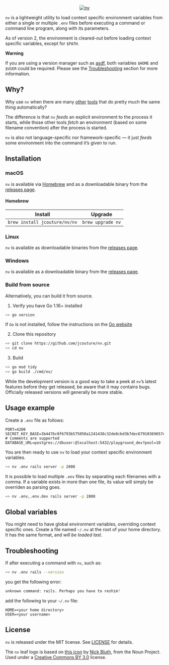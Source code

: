 <p align="center">
  <a href="https://github.com/jcouture/nv">
    <img src="https://user-images.githubusercontent.com/5007/120239413-3ba5c000-c22c-11eb-8008-052bc5f8e7b8.png" alt="nv" />
  </a>
</p>

`nv` is a lightweight utility to load context specific environment variables from either a single or multiple `.env` files before executing a command or command line program, along with its parameters.

As of version 2, the environment is cleared-out before loading context specific variables, except for `$PATH`.

**Warning**

If you are using a version manager such as [asdf](https://asdf-vm.com), both variables `$HOME` and `$USER` could be required. Please see the [Troubleshooting](#troubleshooting) section for more information.

## Why?

Why use `nv` when there are many [other](https://github.com/motdotla/dotenv) [tools](https://github.com/bkeepers/dotenv) that do pretty much the same thing automatically?

The difference is that `nv` _feeds_ an explicit environment to the process it starts, while those other tools _fetch_ an environment (based on some filename convention) after the process is started.

`nv` is also not language-specific nor framework-specific — it just _feeds_ some environment into the command it’s given to run.

## Installation

### macOS

`nv` is available via [Homebrew](#homebrew) and as a downloadable binary from the [releases page](https://github.com/jcouture/nv/releases).

#### Homebrew

| Install                       | Upgrade           |
| ----------------------------- | ----------------- |
| `brew install jcouture/nv/nv` | `brew upgrade nv` |

### Linux

`nv` is available as downloadable binaries from the [releases page](https://github.com/jcouture/nv/releases).

### Windows

`nv` is available as a downloadable binary from the [releases page](https://github.com/jcouture/nv/releases).

### Build from source

Alternatively, you can build it from source.

1. Verify you have Go 1.16+ installed

```sh
~> go version
```

If `Go` is not installed, follow the instructions on the [Go website](https://golang.org/doc/install)

2. Clone this repository

```sh
~> git clone https://github.com/jcouture/nv.git
~> cd nv
```

3. Build

```sh
~> go mod tidy
~> go build ./cmd/nv/
```

While the development version is a good way to take a peek at `nv`’s latest features before they get released, be aware that it may contains bugs. Officially released versions will generally be more stable.

## Usage example

Create a `.env` file as follows:

```
PORT=4200
SECRET_KEY_BASE=3b4476c0f6793b575050a1241438c32de8cbd3b7dec67910369657e1c4c41785
# Comments are supported
DATABASE_URL=postgres://dbuser:@localhost:5432/playground_dev?pool=10
```

You are then ready to use `nv` to load your context specific environment variables.

```sh
~> nv .env rails server -p 2808
```

It is possible to load multiple `.env` files by separating each filenames with a comma. If a variable exists in more than one file, its value will simply be overriden as parsing goes.

```sh
~> nv .env,.env.dev rails server -p 2808
```

## Global variables

You might need to have global environment variables, overriding context specific ones. Create a file named `~/.nv` at the root of your home directory. It has the same format, and _will be loaded last_.

## Troubleshooting

If after executing a command with `nv`, such as:

```sh
~> nv .env rails --version
```

you get the following error:

```sh
unknown command: rails. Perhaps you have to reshim?
```

add the following to your `~/.nv` file:

```
HOME=<your home directory>
USER=<your username>
```

## License

`nv` is released under the MIT license. See [LICENSE](./LICENSE) for details.

The `nv` leaf logo is based on [this icon](https://thenounproject.com/term/leaf/1904973/) by [Nick Bluth](https://thenounproject.com/nickbluth/), from the Noun Project. Used under a [Creative Commons BY 3.0](http://creativecommons.org/licenses/by/3.0/) license.
